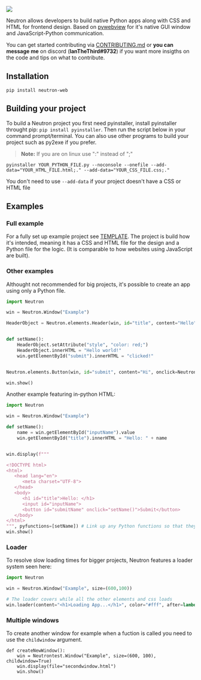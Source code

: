 ![](https://i.ibb.co/wC9LxYw/Neutron-nobg.png)

Neutron allows developers to build native Python apps along with CSS and HTML for frontend design. Based on [pywebview](https://github.com/r0x0r/pywebview) for it's native GUI window and JavaScript-Python communication.

You can get started contributing via [CONTRIBUTING.md](https://github.com/IanTerzo/Neutron/blob/main/CONTRIBUTING.md) or **you can message me** on discord (**IanTheThird#9732**)  if you want more insigths on the code and tips on what to contribute. 
## Installation

```
pip install neutron-web
```

## Building your project

To build a Neutron project you first need pyinstaller, install pyinstaller throught pip: `pip install pyinstaller`. Then run the script below in your command prompt/terminal. You can also use other programs to build your project such as py2exe if you prefer.

> **Note:** If you are on linux use ":" instead of ";"
```
pyinstaller YOUR_PYTHON_FILE.py --noconsole --onefile --add-data="YOUR_HTML_FILE.html;." --add-data="YOUR_CSS_FILE.css;."
```

You don't need to use `--add-data` if your project doesn't have a CSS or HTML file

## Examples

### Full example

For a fully set up example project see [TEMPLATE](https://github.com/IanTerzo/Neutron/tree/main/TEMPLATE). The project is build how it's intended, meaning it has a CSS and HTML file for the design and a Python file for the logic. (It is comparable to how websites using JavaScript are built).

### Other examples

Althought not recommended for big projects, it's possible to create an app using only a Python file.
```py
import Neutron

win = Neutron.Window("Example")

HeaderObject = Neutron.elements.Header(win, id="title", content="Hello")


def setName():
    HeaderObject.setAttribute("style", "color: red;")
    HeaderObject.innerHTML = "Hello world!"
    win.getElementById("submit").innerHTML = "clicked!"


Neutron.elements.Button(win, id="submit", content="Hi", onclick=Neutron.event(setName))

win.show()
```

Another example featuring in-python HTML:
```py
import Neutron

win = Neutron.Window("Example")

def setName():
    name = win.getElementById("inputName").value
    win.getElementById("title").innerHTML = "Hello: " + name


win.display(f"""

<!DOCTYPE html>
<html>
   <head lang="en">
      <meta charset="UTF-8">
   </head>
   <body>
      <h1 id="title">Hello: </h1>
      <input id="inputName">
      <button id="submitName" onclick="setName()">Submit</button>
   </body>
</html>
""", pyfunctions=[setName]) # Link up any Python functions so that they can be used inside the HTML
win.show()
```
### Loader 

To resolve slow loading times for bigger projects, Neutron features a loader system seen here:
```py
import Neutron

win = Neutron.Window("Example", size=(600,100))

# The loader covers while all the other elements and css loads
win.loader(content="<h1>Loading App...</h1>", color="#fff", after=lambda: win.toggle_fullscreen())

```
### Multiple windows

To create another window for example when a fuction is called you need to use the `childwindow` argument. 
```
def createNewWindow():
    win = Neutrontest.Window("Example", size=(600, 100), childwindow=True)
    win.display(file="secondwindow.html")
    win.show()
```

